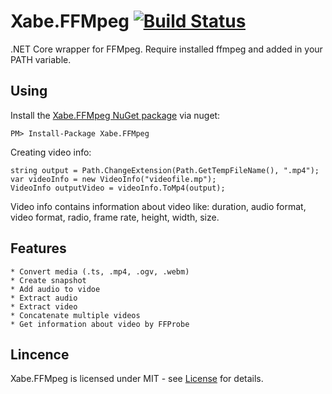# Xabe.FFMpeg  [![Build Status](https://travis-ci.org/tomaszzmuda/Xabe.FFMpeg.svg?branch=master)](https://travis-ci.org/tomaszzmuda/Xabe.FFMpeg)

.NET Core wrapper for FFMpeg.
Require installed ffmpeg and added in your PATH variable.

## Using ##

Install the [Xabe.FFMpeg NuGet package](https://www.nuget.org/packages/Xabe.FFMpeg "") via nuget:

	PM> Install-Package Xabe.FFMpeg
	
Creating video info:

	string output = Path.ChangeExtension(Path.GetTempFileName(), ".mp4");
	var videoInfo = new VideoInfo("videofile.mp");
	VideoInfo outputVideo = videoInfo.ToMp4(output);
	
Video info contains information about video like: duration, audio format, video format, radio, frame rate, height, width, size.

## Features ##

	* Convert media (.ts, .mp4, .ogv, .webm)
	* Create snapshot
	* Add audio to vidoe
	* Extract audio
	* Extract video
	* Concatenate multiple videos
	* Get information about video by FFProbe
	
## Lincence ## 

Xabe.FFMpeg is licensed under MIT - see [License](LICENSE.md) for details.
